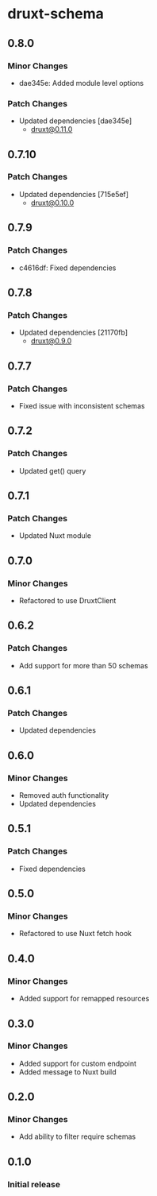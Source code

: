# druxt-schema

## 0.8.0

### Minor Changes

- dae345e: Added module level options

### Patch Changes

- Updated dependencies [dae345e]
  - druxt@0.11.0

## 0.7.10

### Patch Changes

- Updated dependencies [715e5ef]
  - druxt@0.10.0

## 0.7.9

### Patch Changes

- c4616df: Fixed dependencies

## 0.7.8

### Patch Changes

- Updated dependencies [21170fb]
  - druxt@0.9.0

## 0.7.7

### Patch Changes

- Fixed issue with inconsistent schemas

## 0.7.2

### Patch Changes

- Updated get() query

## 0.7.1

### Patch Changes

- Updated Nuxt module

## 0.7.0

### Minor Changes

- Refactored to use DruxtClient

## 0.6.2

### Patch Changes

- Add support for more than 50 schemas

## 0.6.1

### Patch Changes

- Updated dependencies

## 0.6.0

### Minor Changes

- Removed auth functionality
- Updated dependencies

## 0.5.1

### Patch Changes

- Fixed dependencies

## 0.5.0

### Minor Changes

- Refactored to use Nuxt fetch hook

## 0.4.0

### Minor Changes

- Added support for remapped resources

## 0.3.0

### Minor Changes

- Added support for custom endpoint
- Added message to Nuxt build

## 0.2.0

### Minor Changes

- Add ability to filter require schemas

## 0.1.0

### Initial release
